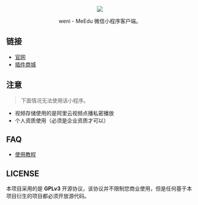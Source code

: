 <p align="center"><img src="doc/images/demo.png"/></p>
<p align="center">weni - MeEdu 微信小程序客户端。</p>

## 链接

+ [官网](https://meedu.vip)
+ [插件商城](https://meedu.vip/addons)

## 注意

> 下面情况无法使用该小程序。

+ 视频存储使用的是阿里云视频点播私密播放
+ 个人资质使用（必须是企业资质才可以）

## FAQ

+ [使用教程](https://www.yuque.com/meedu/foyrg7/zn927m)

## LICENSE

本项目采用的是 **GPLv3** 开源协议，该协议并不限制您商业使用，但是任何基于本项目衍生的项目都必须开放源代码。